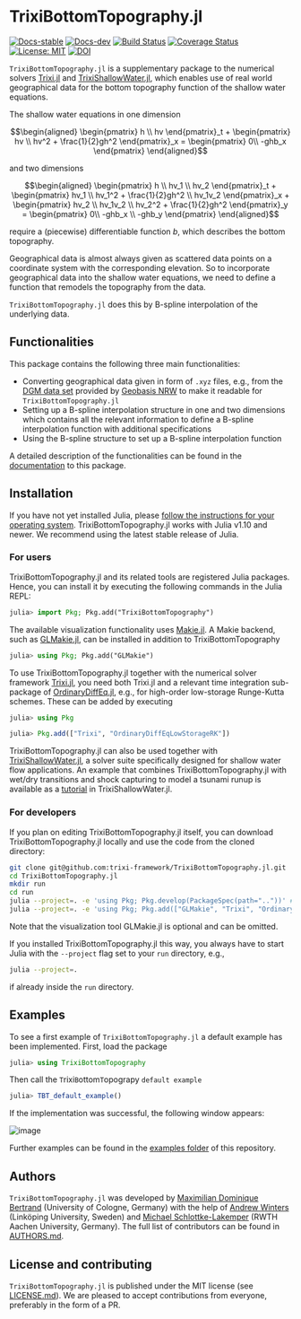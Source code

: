 # TrixiBottomTopography.jl
[![Docs-stable](https://img.shields.io/badge/docs-stable-blue.svg)](https://trixi-framework.github.io/TrixiBottomTopography.jl/stable)
[![Docs-dev](https://img.shields.io/badge/docs-dev-blue.svg)](https://trixi-framework.github.io/TrixiBottomTopography.jl/dev/)
[![Build Status](https://github.com/trixi-framework/TrixiBottomTopography.jl/actions/workflows/ci.yml/badge.svg)](https://github.com/trixi-framework/TrixiBottomTopography.jl/actions/workflows/ci.yml)
[![Coverage Status](https://coveralls.io/repos/github/trixi-framework/TrixiBottomTopography.jl/badge.svg?branch=main)](https://coveralls.io/github/trixi-framework/TrixiBottomTopography.jl?branch=main)
[![License: MIT](https://img.shields.io/badge/License-MIT-success.svg)](https://opensource.org/licenses/MIT)
[![DOI](https://zenodo.org/badge/DOI/10.5281/zenodo.15122147.svg)](https://doi.org/10.5281/zenodo.15122147)

`TrixiBottomTopography.jl` is a supplementary package to the numerical solvers [Trixi.jl](https://github.com/trixi-framework/Trixi.jl) and [TrixiShallowWater.jl](https://github.com/trixi-framework/TrixiShallowWater.jl), which enables use of real world geographical data for the bottom topography function of the shallow water equations.

The shallow water equations in one dimension
```math
\begin{aligned}
\begin{pmatrix} h \\ hv \end{pmatrix}_t
+ \begin{pmatrix} hv \\ hv^2 + \frac{1}{2}gh^2 \end{pmatrix}_x
= \begin{pmatrix} 0\\ -ghb_x \end{pmatrix}
\end{aligned}
```
and two dimensions
```math
\begin{aligned}
\begin{pmatrix} h \\ hv_1 \\ hv_2 \end{pmatrix}_t
+ \begin{pmatrix} hv_1 \\ hv_1^2 + \frac{1}{2}gh^2 \\ hv_1v_2 \end{pmatrix}_x
+ \begin{pmatrix} hv_2 \\ hv_1v_2 \\ hv_2^2 + \frac{1}{2}gh^2  \end{pmatrix}_y
= \begin{pmatrix} 0\\ -ghb_x \\ -ghb_y \end{pmatrix}
\end{aligned}
```
require a (piecewise) differentiable function $b$, which describes the bottom topography.

Geographical data is almost always given as scattered data points on a coordinate system with the corresponding elevation. So to incorporate geographical data into the shallow water equations, we need to define a function that remodels the topography from the data.

`TrixiBottomTopography.jl` does this by B-spline interpolation of the underlying data.

## Functionalities

This package contains the following three main functionalities:
- Converting geographical data given in form of `.xyz` files, e.g., from the [DGM data set](https://www.opengeodata.nrw.de/produkte/geobasis/hm/) provided by [Geobasis NRW](https://www.bezreg-koeln.nrw.de/geobasis-nrw) to make it readable for `TrixiBottomTopography.jl`
- Setting up a B-spline interpolation structure in one and two dimensions which contains all the relevant information to define a B-spline interpolation function with additional specifications
- Using the B-spline structure to set up a B-spline interpolation function

A detailed description of the functionalities can be found in the [documentation](https://trixi-framework.github.io/TrixiBottomTopography.jl/dev/) to this package.

## Installation
If you have not yet installed Julia, please [follow the instructions for your
operating system](https://julialang.org/downloads/platform/). TrixiBottomTopography.jl works
with Julia v1.10 and newer. We recommend using the latest stable release of Julia.

### For users
TrixiBottomTopography.jl and its related tools are registered Julia packages. Hence, you
can install it by executing the following commands in the Julia REPL:
```julia
julia> import Pkg; Pkg.add("TrixiBottomTopography")
```

The available visualization functionality uses [Makie.jl](https://github.com/JuliaPlots/Makie.jl/).
A Makie backend, such as [GLMakie.jl](https://github.com/JuliaPlots/GLMakie.jl/), can
be installed in addition to TrixiBottomTopography
```julia
julia> using Pkg; Pkg.add("GLMakie")
```

To use TrixiBottomTopography.jl together with the numerical solver framework [Trixi.jl](https://github.com/trixi-framework/Trixi.jl),
you need both Trixi.jl and a relevant time integration sub-package of
[OrdinaryDiffEq.jl](https://github.com/SciML/OrdinaryDiffEq.jl), e.g.,
for high-order low-storage Runge-Kutta schemes. These can be added
by executing
```julia
julia> using Pkg

julia> Pkg.add(["Trixi", "OrdinaryDiffEqLowStorageRK"])
```
TrixiBottomTopography.jl can also be used together with
[TrixiShallowWater.jl](https://github.com/trixi-framework/TrixiShallowWater.jl), a solver suite specifically designed for shallow water flow applications.
An example that combines TrixiBottomTopography.jl with wet/dry transitions and
shock capturing to model a tsunami runup is available as a
[tutorial](https://trixi-framework.github.io/TrixiShallowWater.jl/stable/tutorials/elixir_shallowwater_monai_tsunami/)
in TrixiShallowWater.jl.

### For developers
If you plan on editing TrixiBottomTopography.jl itself, you can download TrixiBottomTopography.jl
locally and use the code from the cloned directory:
```bash
git clone git@github.com:trixi-framework/TrixiBottomTopography.jl.git
cd TrixiBottomTopography.jl
mkdir run
cd run
julia --project=. -e 'using Pkg; Pkg.develop(PackageSpec(path=".."))' # Install local TrixiBottomTopography.jl clone
julia --project=. -e 'using Pkg; Pkg.add(["GLMakie", "Trixi", "OrdinaryDiffEqLowStorageRK"])' # Install additional packages
```
Note that the visualization tool GLMakie.jl is optional and can be omitted.

If you installed TrixiBottomTopography.jl this way, you always have to start Julia with the `--project`
flag set to your `run` directory, e.g.,
```bash
julia --project=.
```
if already inside the `run` directory.

## Examples

To see a first example of `TrixiBottomTopography.jl` a default example has been implemented. First, load the package
```julia
julia> using TrixiBottomTopography
```
Then call the `T`rixi`B`ottom`T`opograpy `default example`
```julia
julia> TBT_default_example()
```
If the implementation was successful, the following window appears:

![image](https://user-images.githubusercontent.com/101979498/203507049-279bc69b-3acc-4c55-888f-26e02c1edabe.png)

Further examples can be found in the [examples folder](https://github.com/trixi-framework/TrixiBottomTopography.jl/tree/main/examples) of this repository.

## Authors
`TrixiBottomTopography.jl` was developed by [Maximilian Dominique Bertrand](https://github.com/maxbertrand1996) (University of Cologne, Germany) with the help of [Andrew Winters](https://liu.se/en/employee/andwi94) (Linköping University, Sweden) and [Michael Schlottke-Lakemper](https://lakemper.eu/) (RWTH Aachen University, Germany).
The full list of contributors can be found in [AUTHORS.md](AUTHORS.md).

## License and contributing
`TrixiBottomTopography.jl` is published under the MIT license (see [LICENSE.md](LICENSE.md)).
We are pleased to accept contributions from everyone, preferably in the form of a PR.